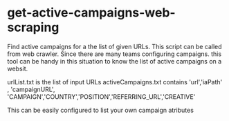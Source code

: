 # get-active-campaigns-web-scraping

Find active campaigns for a  the list of given URLs. This script can be called from web crawler. Since there are many teams configuring campaigns. this tool can be handy in this situation to know the list of active campaigns on a websit.

urlList.txt is the list of input URLs
activeCampaigns.txt contains 'url','iaPath' , 'campaignURL', 'CAMPAIGN','COUNTRY','POSITION','REFERRING_URL','CREATIVE'

This can be easily configured to list your own campaign atributes
